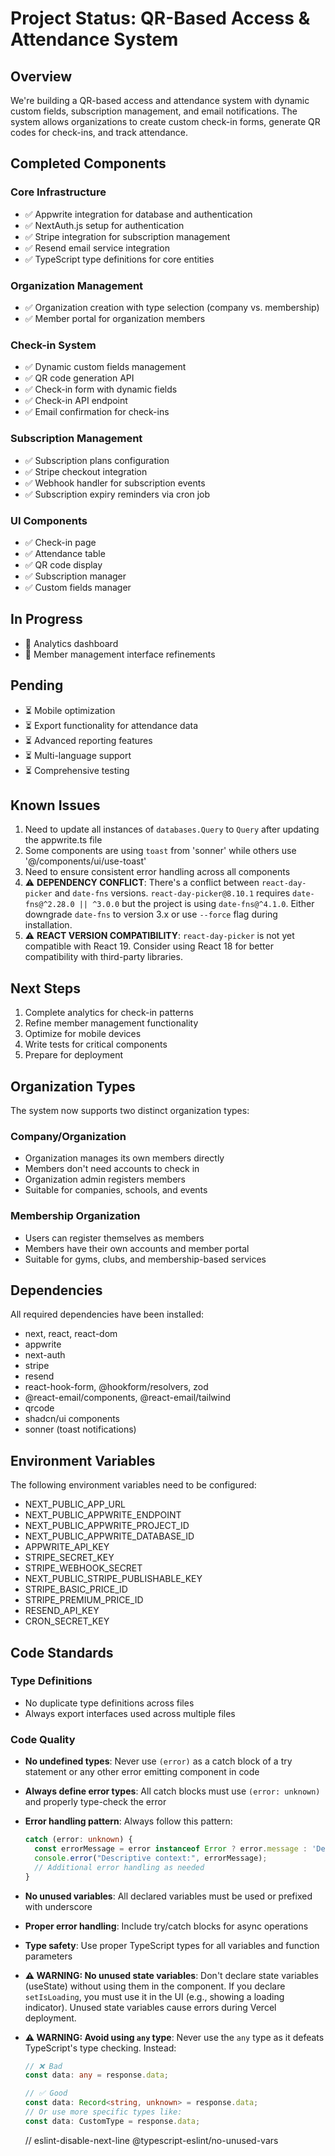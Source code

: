 # Project Status: QR-Based Access & Attendance System

## Overview
We're building a QR-based access and attendance system with dynamic custom fields, subscription management, and email notifications. The system allows organizations to create custom check-in forms, generate QR codes for check-ins, and track attendance.

## Completed Components

### Core Infrastructure
- ✅ Appwrite integration for database and authentication
- ✅ NextAuth.js setup for authentication
- ✅ Stripe integration for subscription management
- ✅ Resend email service integration
- ✅ TypeScript type definitions for core entities

### Organization Management
- ✅ Organization creation with type selection (company vs. membership)
- ✅ Member portal for organization members

### Check-in System
- ✅ Dynamic custom fields management
- ✅ QR code generation API
- ✅ Check-in form with dynamic fields
- ✅ Check-in API endpoint
- ✅ Email confirmation for check-ins

### Subscription Management
- ✅ Subscription plans configuration
- ✅ Stripe checkout integration
- ✅ Webhook handler for subscription events
- ✅ Subscription expiry reminders via cron job

### UI Components
- ✅ Check-in page
- ✅ Attendance table
- ✅ QR code display
- ✅ Subscription manager
- ✅ Custom fields manager

## In Progress
- 🔄 Analytics dashboard
- 🔄 Member management interface refinements

## Pending
- ⏳ Mobile optimization
- ⏳ Export functionality for attendance data
- ⏳ Advanced reporting features
- ⏳ Multi-language support
- ⏳ Comprehensive testing

## Known Issues
1. Need to update all instances of `databases.Query` to `Query` after updating the appwrite.ts file
2. Some components are using `toast` from 'sonner' while others use '@/components/ui/use-toast'
3. Need to ensure consistent error handling across all components
4. ⚠️ **DEPENDENCY CONFLICT**: There's a conflict between `react-day-picker` and `date-fns` versions. `react-day-picker@8.10.1` requires `date-fns@^2.28.0 || ^3.0.0` but the project is using `date-fns@^4.1.0`. Either downgrade `date-fns` to version 3.x or use `--force` flag during installation.
5. ⚠️ **REACT VERSION COMPATIBILITY**: `react-day-picker` is not yet compatible with React 19. Consider using React 18 for better compatibility with third-party libraries.

## Next Steps
1. Complete analytics for check-in patterns
2. Refine member management functionality
3. Optimize for mobile devices
4. Write tests for critical components
5. Prepare for deployment

## Organization Types
The system now supports two distinct organization types:

### Company/Organization
- Organization manages its own members directly
- Members don't need accounts to check in
- Organization admin registers members
- Suitable for companies, schools, and events

### Membership Organization
- Users can register themselves as members
- Members have their own accounts and member portal
- Suitable for gyms, clubs, and membership-based services

## Dependencies
All required dependencies have been installed:
- next, react, react-dom
- appwrite
- next-auth
- stripe
- resend
- react-hook-form, @hookform/resolvers, zod
- @react-email/components, @react-email/tailwind
- qrcode
- shadcn/ui components
- sonner (toast notifications)

## Environment Variables
The following environment variables need to be configured:
- NEXT_PUBLIC_APP_URL
- NEXT_PUBLIC_APPWRITE_ENDPOINT
- NEXT_PUBLIC_APPWRITE_PROJECT_ID
- NEXT_PUBLIC_APPWRITE_DATABASE_ID
- APPWRITE_API_KEY
- STRIPE_SECRET_KEY
- STRIPE_WEBHOOK_SECRET
- NEXT_PUBLIC_STRIPE_PUBLISHABLE_KEY
- STRIPE_BASIC_PRICE_ID
- STRIPE_PREMIUM_PRICE_ID
- RESEND_API_KEY
- CRON_SECRET_KEY 

## Code Standards

### Type Definitions
- No duplicate type definitions across files
- Always export interfaces used across multiple files

### Code Quality
- **No undefined types**: Never use `(error)` as a catch block of a try statement or any other error emitting component in code
- **Always define error types**: All catch blocks must use `(error: unknown)` and properly type-check the error
- **Error handling pattern**: Always follow this pattern:
  ```typescript
  catch (error: unknown) {
    const errorMessage = error instanceof Error ? error.message : 'Default error message';
    console.error("Descriptive context:", errorMessage);
    // Additional error handling as needed
  }
  ```
- **No unused variables**: All declared variables must be used or prefixed with underscore
- **Proper error handling**: Include try/catch blocks for async operations
- **Type safety**: Use proper TypeScript types for all variables and function parameters
- **⚠️ WARNING: No unused state variables**: Don't declare state variables (useState) without using them in the component. If you declare `setIsLoading`, you must use it in the UI (e.g., showing a loading indicator). Unused state variables cause errors during Vercel deployment.
- **⚠️ WARNING: Avoid using `any` type**: Never use the `any` type as it defeats TypeScript's type checking. Instead:
  ```typescript
  // ❌ Bad
  const data: any = response.data;
  
  // ✅ Good
  const data: Record<string, unknown> = response.data;
  // Or use more specific types like:
  const data: CustomType = response.data;
  ```

    // eslint-disable-next-line @typescript-eslint/no-unused-vars
